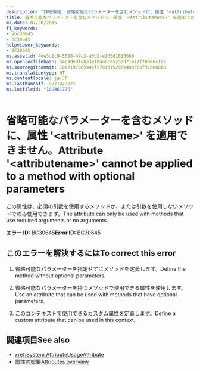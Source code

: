 ```yaml
---
description: "詳細情報: 省略可能なパラメーターを含むメソッドに、属性 '<attributename>' を適用できません"
title: 省略可能なパラメーターを含むメソッドに、属性 '<attributename>' を適用できません。
ms.date: 07/20/2015
f1_keywords:
- vbc30645
- bc30645
helpviewer_keywords:
- BC30645
ms.assetid: 4de3d2c9-5588-47c2-a6b2-e165d16106b8
ms.openlocfilehash: 54c9dedfe833ef8aabc85252d21b17f70686cfc4
ms.sourcegitcommit: 10e719780594efc781b15295e499c66f316068b8
ms.translationtype: HT
ms.contentlocale: ja-JP
ms.lasthandoff: 02/14/2021
ms.locfileid: "100461776"
---
```

# <a name="attribute-attributename-cannot-be-applied-to-a-method-with-optional-parameters"></a><span data-ttu-id="4863c-103">省略可能なパラメーターを含むメソッドに、属性 '\<attributename>' を適用できません。</span><span class="sxs-lookup"><span data-stu-id="4863c-103">Attribute '\<attributename>' cannot be applied to a method with optional parameters</span></span>

<span data-ttu-id="4863c-104">この属性は、必須の引数を使用するメソッドか、または引数を使用しないメソッドでのみ使用できます。</span><span class="sxs-lookup"><span data-stu-id="4863c-104">The attribute can only be used with methods that use required arguments or no arguments.</span></span>  
  
 <span data-ttu-id="4863c-105">**エラー ID:** BC30645</span><span class="sxs-lookup"><span data-stu-id="4863c-105">**Error ID:** BC30645</span></span>  
  
## <a name="to-correct-this-error"></a><span data-ttu-id="4863c-106">このエラーを解決するには</span><span class="sxs-lookup"><span data-stu-id="4863c-106">To correct this error</span></span>  
  
1. <span data-ttu-id="4863c-107">省略可能なパラメーターを指定せずにメソッドを定義します。</span><span class="sxs-lookup"><span data-stu-id="4863c-107">Define the method without optional parameters.</span></span>  
  
2. <span data-ttu-id="4863c-108">省略可能なパラメーターを持つメソッドで使用できる属性を使用します。</span><span class="sxs-lookup"><span data-stu-id="4863c-108">Use an attribute that can be used with methods that have optional parameters.</span></span>  
  
3. <span data-ttu-id="4863c-109">このコンテキストで使用できるカスタム属性を定義します。</span><span class="sxs-lookup"><span data-stu-id="4863c-109">Define a custom attribute that can be used in this context.</span></span>  
  
## <a name="see-also"></a><span data-ttu-id="4863c-110">関連項目</span><span class="sxs-lookup"><span data-stu-id="4863c-110">See also</span></span>

- <xref:System.AttributeUsageAttribute>
- [<span data-ttu-id="4863c-111">属性の概要</span><span class="sxs-lookup"><span data-stu-id="4863c-111">Attributes overview</span></span>](../programming-guide/concepts/attributes/index.md)
